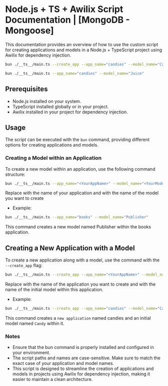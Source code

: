 # Node.js + TS + Awilix Script Documentation | [MongoDB - Mongoose]

This documentation provides an overview of how to use the custom script for creating applications and models in a Node.js + TypeScript project using Awilix for dependency injection.

```sh
bun ./__ts__/main.ts --create_app --app_name="candies" --model_name="Candy"

bun ./__ts__/main.ts --app_name="candies" --model_name="Juice"
```

## Prerequisites

- Node.js installed on your system.
- TypeScript installed globally or in your project.
- Awilix installed in your project for dependency injection.

## Usage

The script can be executed with the `bun` command, providing different options for creating applications and models.

### Creating a Model within an Application

To create a new model within an application, use the following command structure:

```sh
bun ./__ts__/main.ts --app_name="<YourAppName>" --model_name="<YourModelName>"
```

Replace <YourAppName> with the name of your application and <YourModelName> with the name of the model you want to create

- Example:

```sh
bun ./__ts__/main.ts --app_name="books" --model_name="Publisher"
```

This command creates a new model named Publisher within the books application.

## Creating a New Application with a Model

To create a new application along with a model, use the command with the `--create_app` flag:

```sh
bun ./__ts__/main.ts --create_app --app_name="<YourAppName>" --model_name="<YourModelName>"
```


Replace <YourAppName> with the name of the application you want to create and <YourModelName> with the name of the initial model within this application.

- Example:

```sh
bun ./__ts__/main.ts --create_app --app_name="candies" --model_name="Candy"
```


This command creates a `new application` named candies and an initial model named `Candy` within it.


### Notes

- Ensure that the bun command is properly installed and configured in your environment.
- The script paths and names are case-sensitive. Make sure to match the exact case of your application and model names.
- This script is designed to streamline the creation of applications and models in projects using Awilix for dependency injection, making it easier to maintain a clean architecture.
